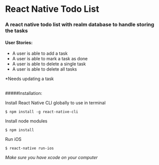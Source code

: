 # React Native Todo List


### A react native todo list with realm database to handle storing the tasks


#### User Stories:

 * A user is able to add a task
 * A user is able to mark a task as done
 * A user is able to delete a single task
 * A user is able to delete all tasks


*Needs updating a task

##

#####Installation: 

Install React Native CLI globally to use in terminal

```$ npm install -g react-native-cli```

Install node modules

```$ npm install```

Run iOS

```$ react-native run-ios```

*Make sure you have xcode on your computer*
